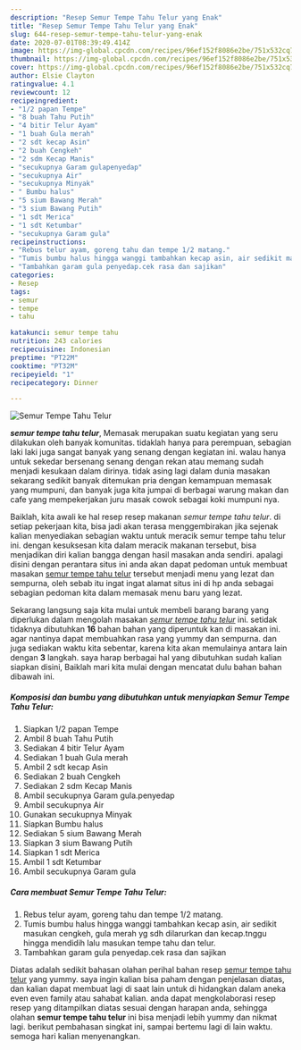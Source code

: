 ```yaml
---
description: "Resep Semur Tempe Tahu Telur yang Enak"
title: "Resep Semur Tempe Tahu Telur yang Enak"
slug: 644-resep-semur-tempe-tahu-telur-yang-enak
date: 2020-07-01T08:39:49.414Z
image: https://img-global.cpcdn.com/recipes/96ef152f8086e2be/751x532cq70/semur-tempe-tahu-telur-foto-resep-utama.jpg
thumbnail: https://img-global.cpcdn.com/recipes/96ef152f8086e2be/751x532cq70/semur-tempe-tahu-telur-foto-resep-utama.jpg
cover: https://img-global.cpcdn.com/recipes/96ef152f8086e2be/751x532cq70/semur-tempe-tahu-telur-foto-resep-utama.jpg
author: Elsie Clayton
ratingvalue: 4.1
reviewcount: 12
recipeingredient:
- "1/2 papan Tempe"
- "8 buah Tahu Putih"
- "4 bitir Telur Ayam"
- "1 buah Gula merah"
- "2 sdt kecap Asin"
- "2 buah Cengkeh"
- "2 sdm Kecap Manis"
- "secukupnya Garam gulapenyedap"
- "secukupnya Air"
- "secukupnya Minyak"
- " Bumbu halus"
- "5 sium Bawang Merah"
- "3 sium Bawang Putih"
- "1 sdt Merica"
- "1 sdt Ketumbar"
- "secukupnya Garam gula"
recipeinstructions:
- "Rebus telur ayam, goreng tahu dan tempe 1/2 matang."
- "Tumis bumbu halus hingga wanggi tambahkan kecap asin, air sedikit masukan cengkeh, gula merah yg sdh dilarurkan dan kecap.tnggu hingga mendidih lalu masukan tempe tahu dan telur."
- "Tambahkan garam gula penyedap.cek rasa dan sajikan"
categories:
- Resep
tags:
- semur
- tempe
- tahu

katakunci: semur tempe tahu 
nutrition: 243 calories
recipecuisine: Indonesian
preptime: "PT22M"
cooktime: "PT32M"
recipeyield: "1"
recipecategory: Dinner

---
```



![Semur Tempe Tahu Telur](https://img-global.cpcdn.com/recipes/96ef152f8086e2be/751x532cq70/semur-tempe-tahu-telur-foto-resep-utama.jpg)

<b><i>semur tempe tahu telur</i></b>, Memasak merupakan suatu kegiatan yang seru dilakukan oleh banyak komunitas. tidaklah hanya para perempuan, sebagian laki laki juga sangat banyak yang senang dengan kegiatan ini. walau hanya untuk sekedar bersenang senang dengan rekan atau memang sudah menjadi kesukaan dalam dirinya. tidak asing lagi dalam dunia masakan sekarang sedikit banyak ditemukan pria dengan kemampuan memasak yang mumpuni, dan banyak juga kita jumpai di berbagai warung makan dan cafe yang mempekerjakan juru masak cowok sebagai koki mumpuni nya.



Baiklah, kita awali ke hal resep resep makanan <i>semur tempe tahu telur</i>. di setiap pekerjaan kita, bisa jadi akan terasa menggembirakan jika sejenak kalian menyediakan sebagian waktu untuk meracik semur tempe tahu telur ini. dengan kesuksesan kita dalam meracik makanan tersebut, bisa menjadikan diri kalian bangga dengan hasil masakan anda sendiri. apalagi disini dengan perantara situs ini anda akan dapat pedoman untuk membuat masakan <u>semur tempe tahu telur</u> tersebut menjadi menu yang lezat dan sempurna, oleh sebab itu ingat ingat alamat situs ini di hp anda sebagai sebagian pedoman kita dalam memasak menu baru yang lezat.


Sekarang langsung saja kita mulai untuk membeli barang barang yang diperlukan dalam mengolah masakan <u><i>semur tempe tahu telur</i></u> ini. setidak tidaknya dibutuhkan <b>16</b> bahan bahan yang diperuntuk kan di masakan ini. agar nantinya dapat membuahkan rasa yang yummy dan sempurna. dan juga sediakan waktu kita sebentar, karena kita akan memulainya antara lain dengan <b>3</b> langkah. saya harap berbagai hal yang dibutuhkan sudah kalian siapkan disini, Baiklah mari kita mulai dengan mencatat dulu bahan bahan dibawah ini.

<!--inarticleads1-->

##### Komposisi dan bumbu yang dibutuhkan untuk menyiapkan Semur Tempe Tahu Telur:

1. Siapkan 1/2 papan Tempe
1. Ambil 8 buah Tahu Putih
1. Sediakan 4 bitir Telur Ayam
1. Sediakan 1 buah Gula merah
1. Ambil 2 sdt kecap Asin
1. Sediakan 2 buah Cengkeh
1. Sediakan 2 sdm Kecap Manis
1. Ambil secukupnya Garam gula.penyedap
1. Ambil secukupnya Air
1. Gunakan secukupnya Minyak
1. Siapkan  Bumbu halus
1. Sediakan 5 sium Bawang Merah
1. Siapkan 3 sium Bawang Putih
1. Siapkan 1 sdt Merica
1. Ambil 1 sdt Ketumbar
1. Ambil secukupnya Garam gula




<!--inarticleads2-->

##### Cara membuat Semur Tempe Tahu Telur:

1. Rebus telur ayam, goreng tahu dan tempe 1/2 matang.
1. Tumis bumbu halus hingga wanggi tambahkan kecap asin, air sedikit masukan cengkeh, gula merah yg sdh dilarurkan dan kecap.tnggu hingga mendidih lalu masukan tempe tahu dan telur.
1. Tambahkan garam gula penyedap.cek rasa dan sajikan




Diatas adalah sedikit bahasan olahan perihal bahan resep <u>semur tempe tahu telur</u> yang yummy. saya ingin kalian bisa paham dengan penjelasan diatas, dan kalian dapat membuat lagi di saat lain untuk di hidangkan dalam aneka even even family atau sahabat kalian. anda dapat mengkolaborasi resep resep yang ditampilkan diatas sesuai dengan harapan anda, sehingga olahan <b>semur tempe tahu telur</b> ini bisa menjadi lebih yummy dan nikmat lagi. berikut pembahasan singkat ini, sampai bertemu lagi di lain waktu. semoga hari kalian menyenangkan.
